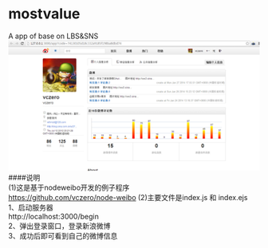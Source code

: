 mostvalue
=========

A app of base on LBS&amp;SNS    
![Alt text](example.png)   
####说明    
(1)这是基于nodeweibo开发的例子程序     
https://github.com/vczero/node-weibo
(2)主要文件是index.js 和 index.ejs  
1、启动服务器  
http://localhost:3000/begin    
2、弹出登录窗口，登录新浪微博   
3、成功后即可看到自己的微博信息  
